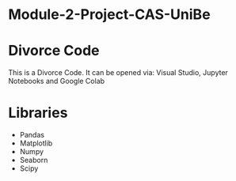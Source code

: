 # Module-2-Project-CAS-UniBe
<h1>Divorce Code</h1>
<p>This is a Divorce Code. It can be opened via: Visual Studio, Jupyter Notebooks and Google Colab</p>
<h1>Libraries</h1>
<ul>
  <li>Pandas</li>
  <li>Matplotlib</li>
  <li>Numpy</li>
  <li>Seaborn</li>
  <li>Scipy</li>
</ul>